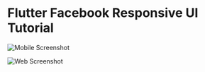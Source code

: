 # Flutter Facebook Responsive UI Tutorial

![Mobile Screenshot](screenshots/facebook-mobile.png)

![Web Screenshot](screenshots/facebook-web.png)
